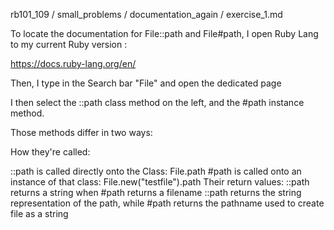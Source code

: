 rb101_109 / small_problems / documentation_again / exercise_1.md

To locate the documentation for File::path and File#path, I open Ruby Lang to my current Ruby version :

https://docs.ruby-lang.org/en/

Then, I type in the Search bar "File" and open the dedicated page

I then select the ::path class method on the left, and the #path instance method.

Those methods differ in two ways:

How they're called:

::path is called directly onto the Class: File.path
#path is called onto an instance of that class: File.new("testfile").path
Their return values:
::path returns a string when #path returns a filename
::path returns the string representation of the path, while #path returns the pathname used to create file as a string